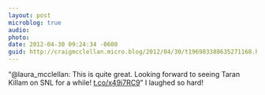 ```yaml
---
layout: post
microblog: true
audio: 
photo: 
date: 2012-04-30 09:24:34 -0600
guid: http://craigmcclellan.micro.blog/2012/04/30/t196983388635271168.html
---
```

“@laura_mcclellan: This is quite great. Looking forward to seeing Taran Killam on SNL for a while!  [t.co/x49i7RC9](http://t.co/x49i7RC9)” I laughed so hard!
